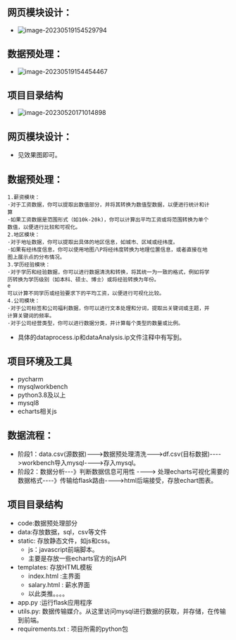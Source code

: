 ## 网页模块设计：

+ ![image-20230519154529794](C:\Users\niki0\AppData\Roaming\Typora\typora-user-images\image-20230519154529794.png)





## 数据预处理：

+ ![image-20230519154454467](C:\Users\niki0\AppData\Roaming\Typora\typora-user-images\image-20230519154454467.png)

## 项目目录结构
+ ![image-20230520171014898](C:\Users\niki0\AppData\Roaming\Typora\typora-user-images\image-20230520171014898.png)


## 网页模块设计：
+  见效果图即可。

## 数据预处理：
    1.薪资模块：
    ·对于工资数据，你可以提取出数值部分，并将其转换为数值型数据，以便进行统计和计
    算
    ·如果工资数据是范围形式（如10k-20k)，你可以计算出平均工资或将范围转换为单个
    数值，以便进行比较和可视化。
    2.地区模块：
    ·对于地址数据，你可以提取出具体的地区信息，如城市、区域或经纬度。
    ·如果有经纬度信息，你可以使用地图八P将经纬度转换为地理位置信息，或者直接在地
    图上展示点的分布情况。
    3.学历经验模块：
    ·对于学历和经验数据，你可以进行数据清洗和转换，将其统一为一致的格式，例如将学
    历转换为学历级别（如本科、硕士、博士）或将经验转换为年份。
    e
    可以计算不同学历或经验要求下的平均工资，以便进行可视化比较。
    4.公司模块：
    ·对于公司标签和公司福利数据，你可以进行文本处理和分词，提取出关键词或主题，并
    计算关键词的频率。
    ·对于公司经营类型，你可以进行数据分类，并计算每个类型的数量或比例。
+ 具体的dataprocess.ip和dataAnalysis.ip文件注释中有写到。

## 项目环境及工具
+ pycharm
+ mysqlworkbench
+ python3.8及以上
+ mysql8
+ echarts相关js

## 数据流程：
+ 阶段1：data.csv(源数据)--->数据预处理清洗--->df.csv(目标数据)---->workbench导入mysql---->存入mysql。
+ 阶段2：数据分析---》判断数据信息可用性 ---->  处理echarts可视化需要的数据格式----》传输给flask路由---->html后端接受，存放echart图表。

## 项目目录结构
+ code:数据预处理部分
+ data:存放数据，sql，csv等文件
+ static: 存放静态文件，如js和css。
    + js：javascript前端脚本。
    + 主要是存放一些echarts官方的jsAPI
+ templates: 存放HTML模板
    + index.html :主界面
    + salary.html : 薪水界面
    + 以此类推。。。。
+ app.py :运行flask应用程序
+ utils.py: 数据传输媒介。从这里访问mysql进行数据的获取，并存储，在传输到前端。
+ requirements.txt : 项目所需的python包
